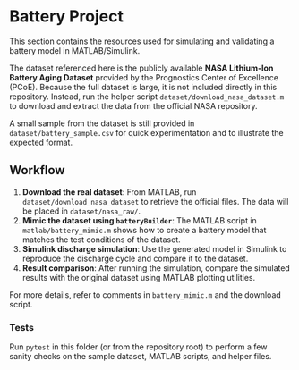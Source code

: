 # Battery Project

This section contains the resources used for simulating and validating a battery model in MATLAB/Simulink.

The dataset referenced here is the publicly available **NASA Lithium-Ion Battery Aging Dataset** provided by the Prognostics Center of Excellence (PCoE). Because the full dataset is large, it is not included directly in this repository. Instead, run the helper script `dataset/download_nasa_dataset.m` to download and extract the data from the official NASA repository.

A small sample from the dataset is still provided in `dataset/battery_sample.csv` for quick experimentation and to illustrate the expected format.

## Workflow
1. **Download the real dataset**: From MATLAB, run `dataset/download_nasa_dataset` to retrieve the official files. The data will be placed in `dataset/nasa_raw/`.
2. **Mimic the dataset using `batteryBuilder`**: The MATLAB script in `matlab/battery_mimic.m` shows how to create a battery model that matches the test conditions of the dataset.
3. **Simulink discharge simulation**: Use the generated model in Simulink to reproduce the discharge cycle and compare it to the dataset.
4. **Result comparison**: After running the simulation, compare the simulated results with the original dataset using MATLAB plotting utilities.

For more details, refer to comments in `battery_mimic.m` and the download script.

### Tests
Run `pytest` in this folder (or from the repository root) to perform a few sanity checks on the sample dataset, MATLAB scripts, and helper files.
